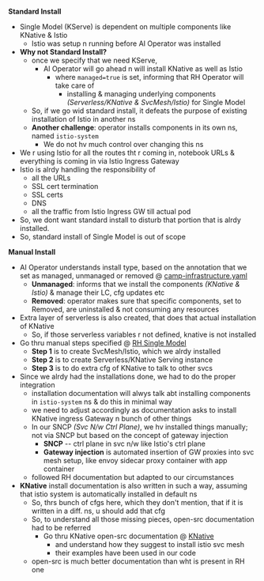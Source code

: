 **Standard Install**

- Single Model (KServe) is dependent on multiple components like KNative & Istio
	- Istio was setup n running before AI Operator was installed
- **Why not Standard Install?**
	- once we specify that we need KServe,
		- AI Operator will go ahead n will install KNative as well as Istio
			- where `managed=true` is set, informing that RH Operator will take care of 
				- installing & managing underlying components *(Serverless/KNative & SvcMesh/Istio)* for Single Model
	- So, if we go wid standard install, it defeats the purpose of existing installation of Istio in another ns
	- **Another challenge**: operator installs components in its own ns, named `istio-system`
		- We do not hv much control over changing this ns
- We r using Istio for all the routes tht r coming in, notebook URLs & everything is coming in via Istio Ingress Gateway
- Istio is alrdy handling the responsibility of
	- all the URLs
	- SSL cert termination
	- SSL certs
	- DNS
	- all the traffic from Istio Ingress GW till actual pod
- So, we dont want standard install to disturb that portion that is alrdy installed.
- So, standard install of Single Model is out of scope



**Manual Install**

- AI Operator understands install type, based on the annotation that we set as managed, unmanaged or removed @ [camp-infrastructure.yaml](https://github.com/cisco-it-cloud-infrastructure/camp-config-dev/blob/master/camp-rtp-dev-01/components/camp-infrastructure.yaml#L196-L214)
	- **Unmanaged**: informs that we install the components _(KNative & Istio)_ & manage their LC, cfg updates etc
	- **Removed**: operator makes sure that specific components, set to Removed, are uninstalled & not consuming any resources
- Extra layer of serverless is also created, that does that actual installation of KNative
	- So, if those serverless variables r not defined, knative is not installed
- Go thru manual steps specified @ [RH Single Model](https://docs.redhat.com/en/documentation/red_hat_openshift_ai_self-managed/2.8/html/serving_models/serving-large-models_serving-large-models#manually-installing-kserve_serving-large-models)
	- **Step 1** is to create SvcMesh/Istio, which we alrdy installed
	- **Step 2** is to create Serverless/KNative Serving instance
	- **Step 3** is to do extra cfg of KNative to talk to other svcs
- Since we alrdy had the installations done, we had to do the proper integration
	- installation documentation will alwys talk abt installing components in `istio-system` ns & do this in minimal way
	- we need to adjust accordingly as documentation asks to install KNative ingress Gateway n bunch of other things
	- In our SNCP _(Svc N/w Ctrl Plane)_, we hv installed things manually; not via SNCP but based on the concept of gateway injection
		- **SNCP** -- ctrl plane in svc n/w like Istio's ctrl plane
		- **Gateway injection** is automated insertion of GW proxies into svc mesh setup, like envoy sidecar proxy container with app container
	- followed RH documentation but adapted to our circumstances
- **KNative** install documentation is also written in such a way, assuming that istio system is automatically installed in default ns
	- So, thrs bunch of cfgs here, which they don't mention, that if it is written in a diff. ns, u should add that cfg
	- So, to understand all those missing pieces, open-src documentation had to be referred
		- Go thru KNative open-src documentation @ [KNative](https://knative.dev/docs/serving/)
			- and understand how they suggest to install istio svc mesh
			- their examples have been used in our code
	- open-src is much better documentation than wht is present in RH one
